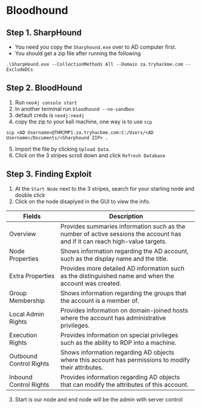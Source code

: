 # Bloodhound

## Step 1. SharpHound
- You need you copy the ```Sharphound.exe``` over to AD computer first.
- You should get a zip file after running the following
```
.\SharpHound.exe --CollectionMethods All --Domain za.tryhackme.com --ExcludeDCs
```

## Step 2. BloodHound

1. Run ```neo4j console start```
2. In another terminal run ```bloodhound --no-sandbox```
3. default creds is ```neo4j:neo4j```
4. copy the zip to your kali machine, one way is to use ```scp```
```
scp <AD Username>@THMJMP1.za.tryhackme.com:C:/Users/<AD Username>/Documents/<Sharphound ZIP> .
```
5. Import the file by clicking ```Upload Data```.
6. Click on the 3 stripes scroll down and click ```Refresh Database```

## Step 3. Finding Exploit
1. At the ```Start Node``` next to the 3 stripes, search for your starting node and double click
2. Click on the node disaplyed in the GUI to view the info.

| Fields | Description |
| --- | --- |
| Overview | Provides summaries information such as the number of active sessions the account has and if it can reach high-value targets. |
| Node Properties | Shows information regarding the AD account, such as the display name and the title. |
| Extra Properties | Provides more detailed AD information such as the distinguished name and when the account was created. |
| Group Membership | Shows information regarding the groups that the account is a member of. |
| Local Admin Rights | Provides information on domain-joined hosts where the account has administrative privileges. |
| Execution Rights | Provides information on special privileges such as the ability to RDP into a machine. |
| Outbound Control Rights | Shows information regarding AD objects where this account has permissions to modify their attributes. |
| Inbound Control Rights |  Provides information regarding AD objects that can modify the attributes of this account. |

3. Start is our node and end node will be the admin with server control

